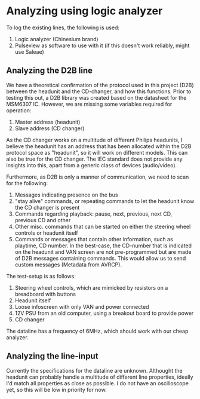 # Analyzing using logic analyzer
To log the existing lines, the following is used:
1. Logic analyzer (Chinesium brand)
2. Pulseview as software to use with it (if this doesn't work reliably, might use Saleae)

## Analyzing the D2B line

We have a theoretical confirmation of the protocol used in this project (D2B) between the headunit and the CD-changer, and how this functions. Prior to testing this out, a D2B library was created based on the datasheet for the MSM6307 IC. However, we are missing some variables required for operation:
1. Master address (headunit)
2. Slave address (CD changer)

As the CD changer works on a multitude of different Philips headunits, I believe the headunit has an address that has been allocated within the D2B protocol space as "headunit", so it will work on different models. This can also be true for the CD changer. The IEC standard does not provide any insights into this, apart from a generic class of devices (audio/video). 

Furthermore, as D2B is only a manner of communication, we need to scan for the following:
1. Messages indicating presence on the bus
2. "stay alive" commands, or repeating commands to let the headunit know the CD changer is present
3. Commands regarding playback: pause, next, previous, next CD, previous CD and other
4. Other misc. commands that can be started on either the steering wheel controls or headunit itself
5. Commands or messages that contain other information, such as playtime, CD number. In the best-case, the CD-number that is indicated on the headunit and VAN screen are not pre-programmed but are made of D2B messages containing commands. This would allow us to send custom messages (Metadata from AVRCP).

The test-setup is as follows:
1. Steering wheel controls, which are mimicked by resistors on a breadboard with buttons
2. Headunit itself
3. Loose infoscreen with only VAN and power connected
4. 12V PSU from an old computer, using a breakout board to provide power
5. CD changer

The dataline has a frequency of 6MHz, which should work with our cheap analyzer. 

## Analyzing the line-input
Currently the specifications for the dataline are unknown. Althought the headunit can probably handle a multitude of different line properties, ideally I'd match all properties as close as possible. I do not have an oscilloscope yet, so this will be low in priority for now. 
